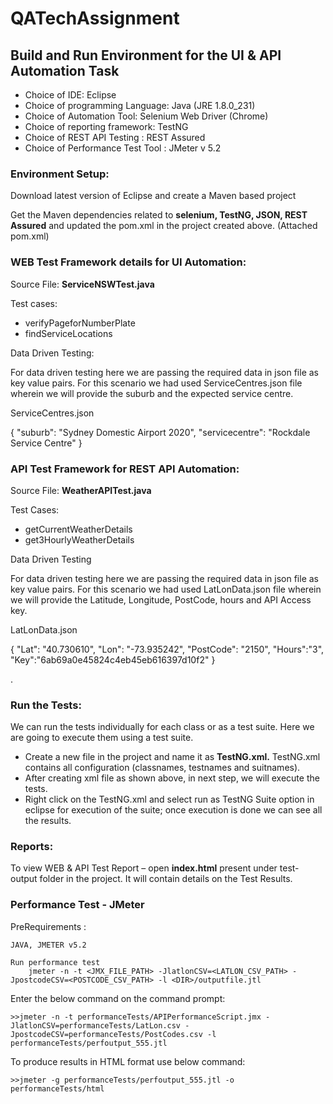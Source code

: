 # QATechAssignment

## Build and Run Environment for the UI & API Automation Task

- Choice of IDE: Eclipse
- Choice of programming Language: Java (JRE 1.8.0_231)
- Choice of Automation Tool:  Selenium Web Driver (Chrome)
- Choice of reporting framework: TestNG
- Choice of REST API Testing :  REST Assured 
- Choice of Performance Test Tool : JMeter v 5.2

### Environment Setup:

Download latest version of Eclipse and create a Maven based project

Get the Maven dependencies related to **selenium, TestNG, JSON, REST Assured** and updated the pom.xml in the project created above. (Attached pom.xml)


### WEB Test Framework details for UI Automation:

Source File:  **ServiceNSWTest.java**

Test cases: 
- verifyPageforNumberPlate 
- findServiceLocations

Data Driven Testing:

For data driven testing here we are passing the required data in json file as key value pairs. For this scenario we had used ServiceCentres.json file wherein we will provide the suburb and the expected service centre.

ServiceCentres.json

{
"suburb": "Sydney Domestic Airport 2020",
"servicecentre": "Rockdale Service Centre"
}


### API Test Framework for REST API Automation:

Source File:  **WeatherAPITest.java**

Test Cases: 
- getCurrentWeatherDetails
- get3HourlyWeatherDetails

Data Driven Testing

For data driven testing here we are passing the required data in json file as key value pairs. For this scenario we had used LatLonData.json file wherein we will provide the Latitude, Longitude, PostCode, hours and API Access key.

LatLonData.json

{
"Lat": "40.730610",
"Lon": "-73.935242",
"PostCode": "2150",
"Hours":"3",
"Key":"6ab69a0e45824c4eb45eb616397d10f2"
}

.
### Run the Tests:

We can run the tests individually for each class or as a test suite. Here we are going to execute them using a test suite.

- Create a new file in the project and name it as **TestNG.xml.** TestNG.xml contains all configuration (classnames, testnames and suitnames).
- After creating xml file as shown above, in next step, we will execute the tests.
- Right click on the TestNG.xml and select run as TestNG Suite option in eclipse for execution of the suite; once execution is done we can see all the results.

### Reports:

To view WEB & API Test Report – open **index.html** present under test-output folder in the project. It will contain details on the Test Results.

### Performance Test - JMeter

PreRequirements :

    JAVA, JMETER v5.2

    Run performance test
        jmeter -n -t <JMX_FILE_PATH> -JlatlonCSV=<LATLON_CSV_PATH> -JpostcodeCSV=<POSTCODE_CSV_PATH> -l <DIR>/outputfile.jtl

Enter the below command on the command prompt:

    >>jmeter -n -t performanceTests/APIPerformanceScript.jmx -JlatlonCSV=performanceTests/LatLon.csv -JpostcodeCSV=performanceTests/PostCodes.csv -l performanceTests/perfoutput_555.jtl

To produce results in HTML format use below command:

    >>jmeter -g performanceTests/perfoutput_555.jtl -o performanceTests/html

